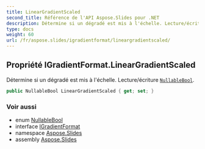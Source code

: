 ```yaml
---
title: LinearGradientScaled
second_title: Référence de l'API Aspose.Slides pour .NET
description: Détermine si un dégradé est mis à l'échelle. Lecture/écriture NullableBoolaspose.slides/nullablebool.
type: docs
weight: 60
url: /fr/aspose.slides/igradientformat/lineargradientscaled/
---
```


## Propriété IGradientFormat.LinearGradientScaled

Détermine si un dégradé est mis à l'échelle. Lecture/écriture [`NullableBool`](../../nullablebool).

```csharp
public NullableBool LinearGradientScaled { get; set; }
```

### Voir aussi

* enum [NullableBool](../../nullablebool)
* interface [IGradientFormat](../../igradientformat)
* namespace [Aspose.Slides](../../igradientformat)
* assembly [Aspose.Slides](../../../)

<!-- NE PAS MODIFIER : généré par xmldocmd pour Aspose.Slides.dll -->